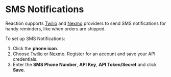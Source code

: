 # SMS Notifications

Reaction supports [Twilio](https://www.twilio.com/) and [Nexmo](https://www.nexmo.com/) providers to send SMS notifications for handy reminders, like when orders are shipped.

To set up SMS Notifications:

1. Click the **phone icon**.
2. Choose [Twilio](https://www.twilio.com/) or [Nexmo](https://www.nexmo.com/). Register for an account and save your API credentials.
3. Enter the **SMS Phone Number**, **API Key**, **API Token/Secret** and click **Save**.
